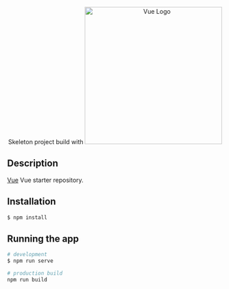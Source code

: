 <p align="center">
  Skeleton project build with <a href="https://vuejs.org/" target="blank"><img src="https://vuejs.org/images/logo.png" width="320" alt="Vue Logo" /></a>
</p>

## Description

[Vue](https://vuejs.org/) Vue starter repository.

## Installation

```bash
$ npm install
```

## Running the app

```bash
# development
$ npm run serve

# production build
npm run build
```
